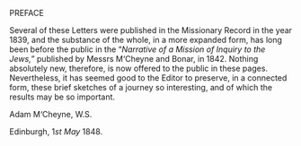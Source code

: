 ﻿PREFACE

Several of these Letters were published in the Missionary Record in the year 1839, and the substance of the whole, in a more expanded form, has long been before the public in the “*Narrative of a Mission of Inquiry to the Jews,*” published by Messrs M‘Cheyne and Bonar, in 1842.  Nothing absolutely new, therefore, is now offered to the public in these pages.  Nevertheless, it has seemed good to the Editor to preserve, in a connected form, these brief sketches of a journey so interesting, and of which the results may be so important.

Adam M‘Cheyne, W.S.

Edinburgh, 1*st May* 1848.
